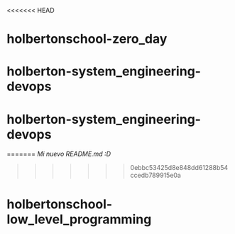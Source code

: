 <<<<<<< HEAD
# holbertonschool-zero_day
# holberton-system_engineering-devops
# holberton-system_engineering-devops
=======
_Mi nuevo README.md :D_
>>>>>>> 0ebbc53425d8e848dd61288b54ccedb789915e0a
# holbertonschool-low_level_programming
